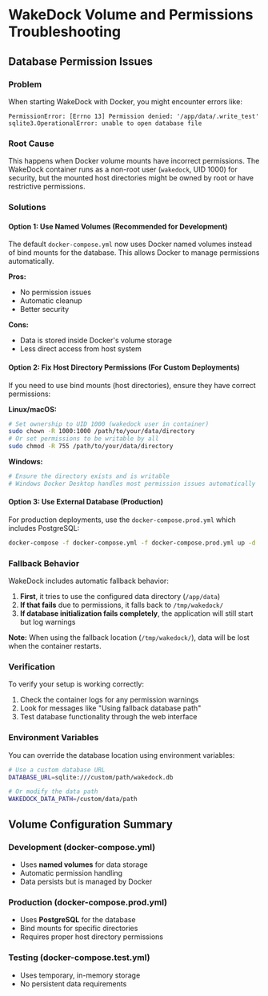 # WakeDock Volume and Permissions Troubleshooting

## Database Permission Issues

### Problem
When starting WakeDock with Docker, you might encounter errors like:
```
PermissionError: [Errno 13] Permission denied: '/app/data/.write_test'
sqlite3.OperationalError: unable to open database file
```

### Root Cause
This happens when Docker volume mounts have incorrect permissions. The WakeDock container runs as a non-root user (`wakedock`, UID 1000) for security, but the mounted host directories might be owned by root or have restrictive permissions.

### Solutions

#### Option 1: Use Named Volumes (Recommended for Development)
The default `docker-compose.yml` now uses Docker named volumes instead of bind mounts for the database. This allows Docker to manage permissions automatically.

**Pros:**
- No permission issues
- Automatic cleanup
- Better security

**Cons:**
- Data is stored inside Docker's volume storage
- Less direct access from host system

#### Option 2: Fix Host Directory Permissions (For Custom Deployments)
If you need to use bind mounts (host directories), ensure they have correct permissions:

**Linux/macOS:**
```bash
# Set ownership to UID 1000 (wakedock user in container)
sudo chown -R 1000:1000 /path/to/your/data/directory
# Or set permissions to be writable by all
sudo chmod -R 755 /path/to/your/data/directory
```

**Windows:**
```powershell
# Ensure the directory exists and is writable
# Windows Docker Desktop handles most permission issues automatically
```

#### Option 3: Use External Database (Production)
For production deployments, use the `docker-compose.prod.yml` which includes PostgreSQL:

```bash
docker-compose -f docker-compose.yml -f docker-compose.prod.yml up -d
```

### Fallback Behavior
WakeDock includes automatic fallback behavior:

1. **First**, it tries to use the configured data directory (`/app/data`)
2. **If that fails** due to permissions, it falls back to `/tmp/wakedock/`
3. **If database initialization fails completely**, the application will still start but log warnings

**Note:** When using the fallback location (`/tmp/wakedock/`), data will be lost when the container restarts.

### Verification
To verify your setup is working correctly:

1. Check the container logs for any permission warnings
2. Look for messages like "Using fallback database path"
3. Test database functionality through the web interface

### Environment Variables
You can override the database location using environment variables:

```bash
# Use a custom database URL
DATABASE_URL=sqlite:///custom/path/wakedock.db

# Or modify the data path
WAKEDOCK_DATA_PATH=/custom/data/path
```

## Volume Configuration Summary

### Development (docker-compose.yml)
- Uses **named volumes** for data storage
- Automatic permission handling
- Data persists but is managed by Docker

### Production (docker-compose.prod.yml)
- Uses **PostgreSQL** for the database
- Bind mounts for specific directories
- Requires proper host directory permissions

### Testing (docker-compose.test.yml)
- Uses temporary, in-memory storage
- No persistent data requirements
